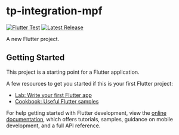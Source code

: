 # tp-integration-mpf

[![Flutter Test](https://github.com/MPFabio/tp-integration-mpf/actions/workflows/release.yml/badge.svg)](https://github.com/MPFabio/tp-integration-mpf/actions/workflows/release.yml)
[![Latest Release](https://img.shields.io/github/v/release/MPFabio/tp-integration-mpf?style=flat&sort=semver&cache_bust=1)](https://github.com/MPFabio/tp-integration-mpf/releases)

A new Flutter project.

## Getting Started

This project is a starting point for a Flutter application. 

A few resources to get you started if this is your first Flutter project:

- [Lab: Write your first Flutter app](https://docs.flutter.dev/get-started/codelab)
- [Cookbook: Useful Flutter samples](https://docs.flutter.dev/cookbook)

For help getting started with Flutter development, view the
[online documentation](https://docs.flutter.dev/), which offers tutorials,
samples, guidance on mobile development, and a full API reference.
